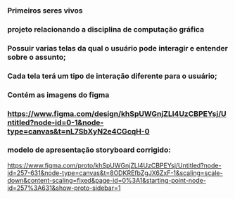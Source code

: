 ### Primeiros seres vivos

### projeto relacionando a disciplina de computação gráfica 

### Possuir varias telas da qual o usuário pode interagir e entender sobre o assunto;

### Cada tela terá um tipo de interação diferente para o usuário;
### Contém as imagens do figma 
### https://www.figma.com/design/khSpUWGnjZLl4UzCBPEYsj/Untitled?node-id=0-1&node-type=canvas&t=nL7SbXyN2e4CGcqH-0

### modelo de apresentação storyboard corrigido:
https://www.figma.com/proto/khSpUWGnjZLl4UzCBPEYsj/Untitled?node-id=257-631&node-type=canvas&t=8ODKREfbZgJX6ZxF-1&scaling=scale-down&content-scaling=fixed&page-id=0%3A1&starting-point-node-id=257%3A631&show-proto-sidebar=1
